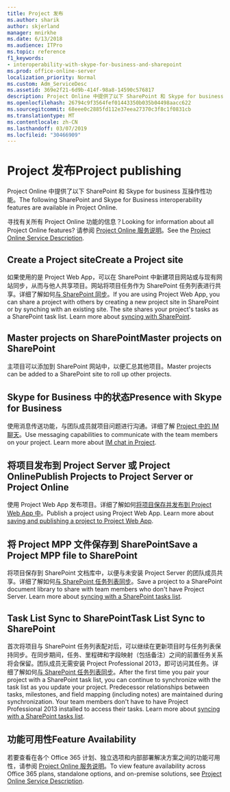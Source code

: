 ```yaml
---
title: Project 发布
ms.author: sharik
author: skjerland
manager: mnirkhe
ms.date: 6/13/2018
ms.audience: ITPro
ms.topic: reference
f1_keywords:
- interoperability-with-skype-for-business-and-sharepoint
ms.prod: office-online-server
localization_priority: Normal
ms.custom: Adm_ServiceDesc
ms.assetid: 369e2f21-6d9b-414f-98a8-14590c576817
description: Project Online 中提供了以下 SharePoint 和 Skype for business 互操作性功能。
ms.openlocfilehash: 26794c9f3564fef01443350b035b04498aacc622
ms.sourcegitcommit: 68eee0c2885fd112e37eea27370c3f8c1f0831cb
ms.translationtype: MT
ms.contentlocale: zh-CN
ms.lasthandoff: 03/07/2019
ms.locfileid: "30466909"
---
```

# <a name="project-publishing"></a><span data-ttu-id="fdc7e-103">Project 发布</span><span class="sxs-lookup"><span data-stu-id="fdc7e-103">Project publishing</span></span>

<span data-ttu-id="fdc7e-104">Project Online 中提供了以下 SharePoint 和 Skype for business 互操作性功能。</span><span class="sxs-lookup"><span data-stu-id="fdc7e-104">The following SharePoint and Skype for Business interoperability features are available in Project Online.</span></span>
  
<span data-ttu-id="fdc7e-105">寻找有关所有 Project Online 功能的信息？</span><span class="sxs-lookup"><span data-stu-id="fdc7e-105">Looking for information about all Project Online features?</span></span> <span data-ttu-id="fdc7e-106">请参阅 [Project Online 服务说明](project-online-service-description.md)。</span><span class="sxs-lookup"><span data-stu-id="fdc7e-106">See the [Project Online Service Description](project-online-service-description.md).</span></span>
  
## <a name="create-a-project-site"></a><span data-ttu-id="fdc7e-107">Create a Project site</span><span class="sxs-lookup"><span data-stu-id="fdc7e-107">Create a Project site</span></span>
<span data-ttu-id="fdc7e-108"><a name="bkmk_CreateProjectsite"> </a></span><span class="sxs-lookup"><span data-stu-id="fdc7e-108"></span></span>

<span data-ttu-id="fdc7e-p102">如果使用的是 Project Web App，可以在 SharePoint 中新建项目网站或与现有网站同步，从而与他人共享项目。网站将项目任务作为 SharePoint 任务列表进行共享。详细了解如何[与 SharePoint 同步](https://go.microsoft.com/fwlink/p/?LinkId=271352)。</span><span class="sxs-lookup"><span data-stu-id="fdc7e-p102">If you are using Project Web App, you can share a project with others by creating a new project site in SharePoint or by synching with an existing site. The site shares your project's tasks as a SharePoint task list. Learn more about [syncing with SharePoint](https://go.microsoft.com/fwlink/p/?LinkId=271352).</span></span>
  
## <a name="master-projects-on-sharepoint"></a><span data-ttu-id="fdc7e-112">Master projects on SharePoint</span><span class="sxs-lookup"><span data-stu-id="fdc7e-112">Master projects on SharePoint</span></span>
<span data-ttu-id="fdc7e-113"><a name="bkmk_MasterprojectsonSharePoint"> </a></span><span class="sxs-lookup"><span data-stu-id="fdc7e-113"></span></span>

<span data-ttu-id="fdc7e-114">主项目可以添加到 SharePoint 网站中，以便汇总其他项目。</span><span class="sxs-lookup"><span data-stu-id="fdc7e-114">Master projects can be added to a SharePoint site to roll up other projects.</span></span> 
  
## <a name="presence-with-skype-for-business"></a><span data-ttu-id="fdc7e-115">Skype for Business 中的状态</span><span class="sxs-lookup"><span data-stu-id="fdc7e-115">Presence with Skype for Business</span></span>
<span data-ttu-id="fdc7e-116"><a name="bkmk_PresencewithLync"> </a></span><span class="sxs-lookup"><span data-stu-id="fdc7e-116"></span></span>

<span data-ttu-id="fdc7e-p103">使用消息传送功能，与团队成员就项目问题进行沟通。详细了解 [Project 中的 IM 聊天](https://go.microsoft.com/fwlink/p/?LinkId=271351)。</span><span class="sxs-lookup"><span data-stu-id="fdc7e-p103">Use messaging capabilities to communicate with the team members on your project. Learn more about [IM chat in Project](https://go.microsoft.com/fwlink/p/?LinkId=271351).</span></span>
  
## <a name="publish-projects-to-project-server-or-project-online"></a><span data-ttu-id="fdc7e-119">将项目发布到 Project Server 或 Project Online</span><span class="sxs-lookup"><span data-stu-id="fdc7e-119">Publish Projects to Project Server or Project Online</span></span>
<span data-ttu-id="fdc7e-120"><a name="bkmk_PublishProjectstoServerOnline"> </a></span><span class="sxs-lookup"><span data-stu-id="fdc7e-120"></span></span>

<span data-ttu-id="fdc7e-p104">使用 Project Web App 发布项目。详细了解如何[将项目保存并发布到 Project Web App 中](https://go.microsoft.com/fwlink/p/?LinkId=271354)。</span><span class="sxs-lookup"><span data-stu-id="fdc7e-p104">Publish a project using Project Web App. Learn more about [saving and publishing a project to Project Web App](https://go.microsoft.com/fwlink/p/?LinkId=271354).</span></span>
  
## <a name="save-a-project-mpp-file-to-sharepoint"></a><span data-ttu-id="fdc7e-123">将 Project MPP 文件保存到 SharePoint</span><span class="sxs-lookup"><span data-stu-id="fdc7e-123">Save a Project MPP file to SharePoint</span></span>
<span data-ttu-id="fdc7e-124"><a name="bkmk_SavefiletoSharePoint"> </a></span><span class="sxs-lookup"><span data-stu-id="fdc7e-124"></span></span>

<span data-ttu-id="fdc7e-p105">将项目保存到 SharePoint 文档库中，以便与未安装 Project Server 的团队成员共享。详细了解如何[与 SharePoint 任务列表同步](https://go.microsoft.com/fwlink/p/?LinkId=271353)。</span><span class="sxs-lookup"><span data-stu-id="fdc7e-p105">Save a project to a SharePoint document library to share with team members who don't have Project Server. Learn more about [syncing with a SharePoint tasks list](https://go.microsoft.com/fwlink/p/?LinkId=271353).</span></span>
  
## <a name="task-list-sync-to-sharepoint"></a><span data-ttu-id="fdc7e-127">Task List Sync to SharePoint</span><span class="sxs-lookup"><span data-stu-id="fdc7e-127">Task List Sync to SharePoint</span></span>
<span data-ttu-id="fdc7e-128"><a name="bkmk_TaskListSynctoSharePoint"> </a></span><span class="sxs-lookup"><span data-stu-id="fdc7e-128"></span></span>

<span data-ttu-id="fdc7e-p106">首次将项目与 SharePoint 任务列表配对后，可以继续在更新项目时与任务列表保持同步。在同步期间，任务、里程碑和字段映射（包括备注）之间的前置任务关系将会保留。团队成员无需安装 Project Professional 2013，即可访问其任务。详细了解如何[与 SharePoint 任务列表同步](https://go.microsoft.com/fwlink/p/?LinkId=271353)。</span><span class="sxs-lookup"><span data-stu-id="fdc7e-p106">After the first time you pair your project with a SharePoint task list, you can continue to synchronize with the task list as you update your project. Predecessor relationships between tasks, milestones, and field mapping (including notes) are maintained during synchronization. Your team members don't have to have Project Professional 2013 installed to access their tasks. Learn more about [syncing with a SharePoint tasks list](https://go.microsoft.com/fwlink/p/?LinkId=271353).</span></span>
  
## <a name="feature-availability"></a><span data-ttu-id="fdc7e-133">功能可用性</span><span class="sxs-lookup"><span data-stu-id="fdc7e-133">Feature Availability</span></span>
<span data-ttu-id="fdc7e-134"><a name="bkmk_TaskListSynctoSharePoint"> </a></span><span class="sxs-lookup"><span data-stu-id="fdc7e-134"></span></span>

<span data-ttu-id="fdc7e-135">若要查看在各个 Office 365 计划、独立选项和内部部署解决方案之间的功能可用性，请参阅 [Project Online 服务说明](project-online-service-description.md)。</span><span class="sxs-lookup"><span data-stu-id="fdc7e-135">To view feature availability across Office 365 plans, standalone options, and on-premise solutions, see [Project Online Service Description](project-online-service-description.md).</span></span>
  

